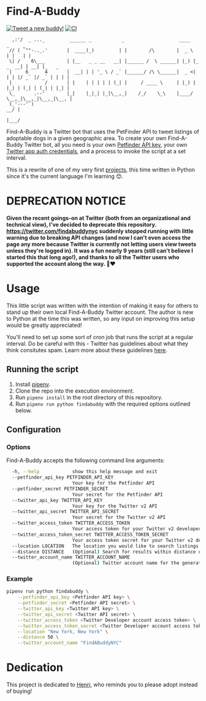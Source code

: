 Find-A-Buddy
==========

[![Tweet a new buddy!](https://github.com/kaicataldo/findabuddy/actions/workflows/tweet.yml/badge.svg)](https://github.com/kaicataldo/findabuddy/actions/workflows/tweet.yml)
[![CI](https://github.com/kaicataldo/findabuddy/actions/workflows/ci.yml/badge.svg)](https://github.com/kaicataldo/findabuddy/actions/workflows/ci.yml)

      ,:'/  _ ..._         ______ _           _                    ____            _     _
     // ( `""-.._.'       |  ____(_)         | |        /\        |  _ \          | |   | |
     \| /    6\___        | |__   _ _ __   __| |______ /  \ ______| |_) |_   _  __| | __| |_   _
     |     6      4       |  __| | | '_ \ / _` |______/ /\ \______|  _ <| | | |/ _` |/ _` | | | |
     |            /       | |    | | | | | (_| |     / ____ \     | |_) | |_| | (_| | (_| | |_| |
     \_       .--'        |_|    |_|_| |_|\__,_|    /_/    \_\    |____/ \__,_|\__,_|\__,_|\__, |
     (_'---'`)                                                                              __/ |
                                                                                           |___/

Find-A-Buddy is a Twitter bot that uses the PetFinder API to tweet listings of adoptable dogs in a given geographic area. To create your own Find-A-Buddy Twitter bot, all you need is your own [Petfinder API key](https://www.petfinder.com/developers/api-key), your own [Twitter app auth credentials](https://apps.twitter.com/), and a process to invoke the script at a set interval.

This is a rewrite of one of my very first [projects](https://github.com/kaicataldo/findabuddy-v1), this time written in Python since it's the current language I'm learning 😊.

# DEPRECATION NOTICE
__Given the recent goings-on at Twitter (both from an organizational and technical view), I've decided to deprecate this repository. https://twitter.com/findabuddynyc suddenly stopped running with little warning due to breaking API changes (and now I can't even access the page any more because Twitter is currently not letting users view tweets unless they're logged in). It was a fun nearly 9 years (still can't believe I started this that long ago!), and thanks to all the Twitter users who supported the account along the way. 🐶❤️__

# Usage

This little script was written with the intention of making it easy for others to stand up their own local Find-A-Buddy Twitter account. The author is new to Python at the time this was written, so any input on improving this setup would be greatly appreciated!

You'll need to set up some sort of cron job that runs the script at a regular interval. Do be careful with this - Twitter has guidelines about what they think consitutes spam. Learn more about these guidelines [here](https://dev.twitter.com/overview/terms/policy).

## Running the script

1. Install [pipenv](https://pipenv.pypa.io/en/latest/).
1. Clone the repo into the execution environment.
1. Run `pipenv install` in the root directory of this repository.
1. Run `pipenv run python findabuddy` with the required options outlined below.

## Configuration

### Options

Find-A-Buddy accepts the following command line arguments:

```sh
  -h, --help            show this help message and exit
  --petfinder_api_key PETFINDER_API_KEY
                        Your key for the Petfinder API
  --petfinder_secret PETFINDER_SECRET
                        Your secret for the Petfinder API
  --twitter_api_key TWITTER_API_KEY
                        Your key for the Twitter v2 API
  --twitter_api_secret TWITTER_API_SECRET
                        Your secret for the Twitter v2 API
  --twitter_access_token TWITTER_ACCESS_TOKEN
                        Your access token for your Twitter v2 developer account
  --twitter_access_token_secret TWITTER_ACCESS_TOKEN_SECRET
                        Your access token secret for your Twitter v2 developer account
  --location LOCATION   The location you would like to search listings for. Formats: city, state; latitude,longitude; or postal code
  --distance DISTANCE   (Optional) Search for results within distance of location (in miles). Defaults to 25.
  --twitter_account_name TWITTER_ACCOUNT_NAME
                        (Optional) Twitter account name for the generated tweet. Used to construct a URL
```

### Example

```sh
pipenv run python findabuddy \
    --petfinder_api_key <Petfinder API key> \
    --petfinder_secret <Petfinder API secret> \
    --twitter_api_key <Twitter API key> \
    --twitter_api_secret <Twitter API secret> \
    --twitter_access_token <Twitter Developer account access token> \
    --twitter_access_token_secret <Twitter Developer account access token secret> \
    --location "New York, New York" \
    --distance 50 \
    --twitter_account_name "FindABuddyNYC"
```

# Dedication

This project is dedicated to [Henri](https://www.instagram.com/henrisnuggles/), who reminds you to please adopt instead of buying!
